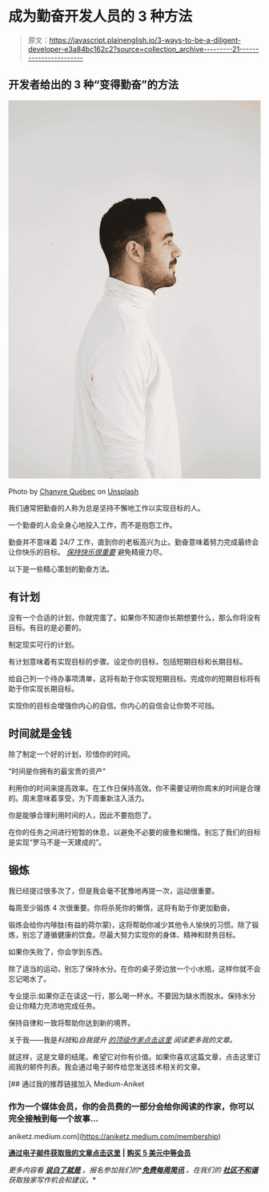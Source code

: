 # 成为勤奋开发人员的 3 种方法

> 原文：<https://javascript.plainenglish.io/3-ways-to-be-a-diligent-developer-e3a84bc162c2?source=collection_archive---------21----------------------->

## 开发者给出的 3 种“变得勤奋”的方法

![](img/2db12c991d3bf43bccdbc4ff8fe4fdaf.png)

Photo by [Chanvre Québec](https://unsplash.com/@chanvrequebec?utm_source=medium&utm_medium=referral) on [Unsplash](https://unsplash.com?utm_source=medium&utm_medium=referral)

我们通常把勤奋的人称为总是坚持不懈地工作以实现目标的人。

一个勤奋的人会全身心地投入工作，而不是抱怨工作。

勤奋并不意味着 24/7 工作，直到你的老板高兴为止。勤奋意味着努力完成最终会让你快乐的目标。 [*保持快乐很重要*](/3-secret-rules-to-always-stay-happy-as-a-programmer-5f73c2278190) 避免精疲力尽。

以下是一些精心策划的勤奋方法。

## 有计划

没有一个合适的计划，你就完蛋了。如果你不知道你长期想要什么，那么你将没有目标。有目的是必要的。

制定现实可行的计划。

有计划意味着有实现目标的步骤。设定你的目标，包括短期目标和长期目标。

给自己列一个待办事项清单，这将有助于你实现短期目标。完成你的短期目标将有助于你实现长期目标。

实现你的目标会增强你内心的自信。你内心的自信会让你势不可挡。

## 时间就是金钱

除了制定一个好的计划，珍惜你的时间。

“时间是你拥有的最宝贵的资产”

利用你的时间来提高效率。在工作日保持高效。你不需要证明你周末的时间是合理的。周末意味着享受，为下周重新注入活力。

你是能够合理利用时间的人，因此不要抱怨了。

在你的任务之间进行短暂的休息，以避免不必要的疲惫和懒惰。别忘了我们的目标是实现“罗马不是一天建成的”。

## 锻炼

我已经提过很多次了，但是我会毫不犹豫地再提一次，运动很重要。

每周至少锻炼 4 次很重要。你将杀死你的懒惰，这将有助于你更加勤奋。

锻炼会给你内啡肽(有益的荷尔蒙)，这将帮助你减少其他令人愉快的习惯。除了锻炼，别忘了遵循健康的饮食。尽最大努力实现你的身体、精神和财务目标。

如果你失败了，你会学到东西。

除了适当的运动，别忘了保持水分。在你的桌子旁边放一个小水瓶，这样你就不会忘记喝水了。

专业提示:如果你正在读这一行，那么喝一杯水。不要因为缺水而脱水。保持水分会让你精力充沛地完成任务。

保持自律和一致将帮助你达到新的境界。

关于我——我是*科技*和*自我提升* [*的顶级作家点击这里*](https://aniketz.medium.com/) *阅读更多我的文章。*

就这样，这是文章的结尾。希望它对你有价值。如果你喜欢这篇文章，点击这里订阅我的邮件列表。我会通过电子邮件给您发送技术相关的文章。

[](https://aniketz.medium.com/membership) [## 通过我的推荐链接加入 Medium-Aniket

### 作为一个媒体会员，你的会员费的一部分会给你阅读的作家，你可以完全接触到每一个故事…

aniketz.medium.com](https://aniketz.medium.com/membership) 

[**通过电子邮件获取我的文章点击这里**](https://aniketz.medium.com/subscribe) **|** [**购买 5 美元中等会员**](https://aniketz.medium.com/membership)

*更多内容看* [***说白了就是***](http://plainenglish.io/) *。报名参加我们的**[***免费每周简讯***](http://newsletter.plainenglish.io/) *。在我们的* [***社区不和谐***](https://discord.gg/GtDtUAvyhW) *获取独家写作机会和建议。**